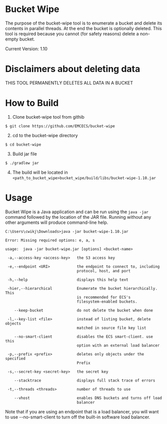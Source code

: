# Bucket Wipe 
The purpose of the bucket-wipe tool is to enumerate a bucket and delete its contents in parallel threads.  At the end the bucket is optionally deleted.  This tool is required because you cannot (for safety reasons) delete a non-empty bucket.

Current Version: 1.10

# Disclaimers about deleting data

THIS TOOL PERMANENTLY DELETES ALL DATA IN A BUCKET

# How to Build 

1. Clone bucket-wipe tool from githib 
```
$ git clone https://github.com/EMCECS/bucket-wipe
```
2. cd to the bucket-wipe directory
```
$ cd bucket-wipe
```
3. Build jar file
```
$ ./gradlew jar
```
4. The build will be located in `<path_to_bucket_wipe>bucket_wipe/build/libs/bucket-wipe-1.10.jar`

# Usage
Bucket Wipe is a Java application and can be run using the `java -jar` command followed by the location of the JAR file.  Running without any other arguments will produce command-line help.

 

``` 
C:\Users\cwikj\Downloads>java -jar bucket-wipe-1.10.jar

Error: Missing required options: e, a, s

usage:  java -jar bucket-wipe.jar [options] <bucket-name> 

 -a,--access-key <access-key>   the S3 access key

 -e,--endpoint <URI>            the endpoint to connect to, including
                                protocol, host, and port
                                
 -h,--help                      displays this help text

 -hier,--hierarchical           Enumerate the bucket hierarchically.  This
                                is recommended for ECS's
                                filesystem-enabled buckets.

    --keep-bucket               do not delete the bucket when done

 -l,--key-list <file>           instead of listing bucket, delete objects
                                matched in source file key list

    --no-smart-client           disables the ECS smart-client. use this
                                option with an external load balancer

 -p,--prefix <prefix>           deletes only objects under the specified
                                Prefix

 -s,--secret-key <secret-key>   the secret key

    --stacktrace                displays full stack trace of errors

 -t,--threads <threads>         number of threads to use

    --vhost                     enables DNS buckets and turns off load
                                balancer
```

Note that if you are using an endpoint that is a load balancer, you will want to use --no-smart-client to turn off the built-in software load balancer.
  

